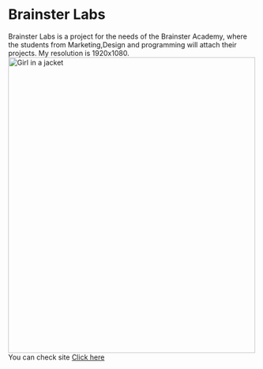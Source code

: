 # Brainster Labs
Brainster Labs is a project for the needs of the Brainster Academy, where the students from Marketing,Design and programming will attach their projects.
My resolution is 1920x1080.
<img src="img_girl.jpg" alt="Girl in a jacket" width="500" height="600">
You can check site <a href="https://borislavpetrovikj.github.io/Brainster-Labs/">Click here</a>

